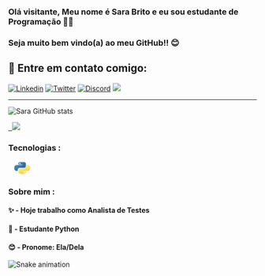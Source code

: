 ### Olá visitante, Meu nome é Sara Brito e eu sou estudante de Programação 🙋‍♀️
### Seja muito bem vindo(a) ao meu GitHub!! 😊 

## 📲 Entre em contato comigo:

[![Linkedin](https://img.shields.io/badge/LinkedIn-0077B5?style=for-the-badge&logo=linkedin&logoColor=white)](https://www.linkedin.com/in/sara-brito-0b4296195/)
[![Twitter](https://img.shields.io/badge/Twitter-1DA1F2?style=for-the-badge&logo=twitter&logoColor=white)](https://twitter.com/Developii)
[![Discord](https://img.shields.io/badge/Discord-7289DA?style=for-the-badge&logo=discord&logoColor=white)](https://discord.com/channels/@Saah.Brito#7719)
<a href = "mailto:sara.iabrito@gmail.com"><img src="https://img.shields.io/badge/-Gmail-%23333?style=for-the-badge&logo=gmail&logoColor=white" target="_blank"></a>

---

![Sara GitHub stats](https://github-readme-stats.vercel.app/api?username=SaraBrito-developer&show_icons=true&theme=radical)

<a href="https://github.com/SaraBrito-developer">
  <img height="180em" src="https://github-readme-stats.vercel.app/api/top-langs/?username=SaraBrito-developer&layout=compact&langs_count=7&theme=radical"/>
</a>

### Tecnologias :

<div style="display: inline_block">
  <img align="center" alt="Sara-Python" height="30" width="40" src="https://raw.githubusercontent.com/devicons/devicon/master/icons/python/python-original.svg">
</div>

### Sobre mim :

#### ✨ - Hoje trabalho como Analista de Testes 
#### 🖤 - Estudante Python 
#### 😊 - Pronome: Ela/Dela 

![Snake animation](https://github.com/SaraBrito-developer/SaraBrito-developer/blob/output/github-contribution-grid-snake.svg)
